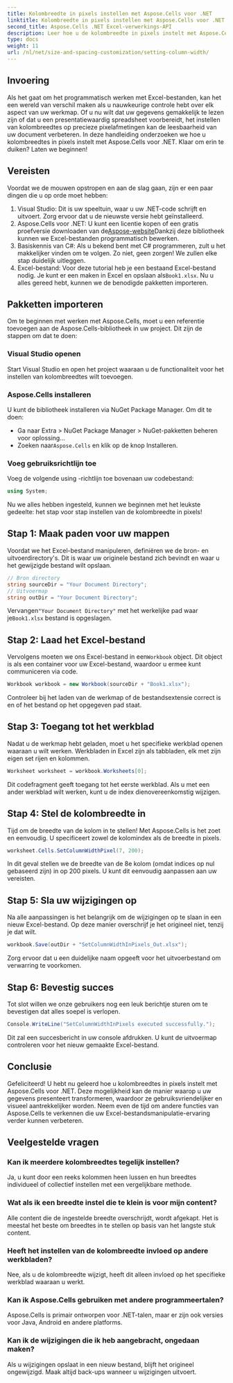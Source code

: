 ```yaml
---
title: Kolombreedte in pixels instellen met Aspose.Cells voor .NET
linktitle: Kolombreedte in pixels instellen met Aspose.Cells voor .NET
second_title: Aspose.Cells .NET Excel-verwerkings-API
description: Leer hoe u de kolombreedte in pixels instelt met Aspose.Cells voor .NET. Verbeter uw Excel-bestanden met deze eenvoudige stapsgewijze handleiding.
type: docs
weight: 11
url: /nl/net/size-and-spacing-customization/setting-column-width/
---
```

## Invoering
Als het gaat om het programmatisch werken met Excel-bestanden, kan het een wereld van verschil maken als u nauwkeurige controle hebt over elk aspect van uw werkmap. Of u nu wilt dat uw gegevens gemakkelijk te lezen zijn of dat u een presentatiewaardig spreadsheet voorbereidt, het instellen van kolombreedtes op precieze pixelafmetingen kan de leesbaarheid van uw document verbeteren. In deze handleiding onderzoeken we hoe u kolombreedtes in pixels instelt met Aspose.Cells voor .NET. Klaar om erin te duiken? Laten we beginnen!
## Vereisten
Voordat we de mouwen opstropen en aan de slag gaan, zijn er een paar dingen die u op orde moet hebben:
1. Visual Studio: Dit is uw speeltuin, waar u uw .NET-code schrijft en uitvoert. Zorg ervoor dat u de nieuwste versie hebt geïnstalleerd.
2.  Aspose.Cells voor .NET: U kunt een licentie kopen of een gratis proefversie downloaden van de[Aspose-website](https://releases.aspose.com/cells/net/)Dankzij deze bibliotheek kunnen we Excel-bestanden programmatisch bewerken.
3. Basiskennis van C#: Als u bekend bent met C# programmeren, zult u het makkelijker vinden om te volgen. Zo niet, geen zorgen! We zullen elke stap duidelijk uitleggen.
4.  Excel-bestand: Voor deze tutorial heb je een bestaand Excel-bestand nodig. Je kunt er een maken in Excel en opslaan als`Book1.xlsx`.
Nu u alles gereed hebt, kunnen we de benodigde pakketten importeren.
## Pakketten importeren
Om te beginnen met werken met Aspose.Cells, moet u een referentie toevoegen aan de Aspose.Cells-bibliotheek in uw project. Dit zijn de stappen om dat te doen:
### Visual Studio openen
Start Visual Studio en open het project waaraan u de functionaliteit voor het instellen van kolombreedtes wilt toevoegen.
### Aspose.Cells installeren
U kunt de bibliotheek installeren via NuGet Package Manager. Om dit te doen:
- Ga naar Extra > NuGet Package Manager > NuGet-pakketten beheren voor oplossing…
-  Zoeken naar`Aspose.Cells` en klik op de knop Installeren.
### Voeg gebruiksrichtlijn toe
Voeg de volgende using -richtlijn toe bovenaan uw codebestand:
```csharp
using System;
```
Nu we alles hebben ingesteld, kunnen we beginnen met het leukste gedeelte: het stap voor stap instellen van de kolombreedte in pixels!
## Stap 1: Maak paden voor uw mappen
Voordat we het Excel-bestand manipuleren, definiëren we de bron- en uitvoerdirectory's. Dit is waar uw originele bestand zich bevindt en waar u het gewijzigde bestand wilt opslaan.
```csharp
// Bron directory
string sourceDir = "Your Document Directory";
// Uitvoermap
string outDir = "Your Document Directory";
```
 Vervangen`"Your Document Directory"` met het werkelijke pad waar je`Book1.xlsx` bestand is opgeslagen.
## Stap 2: Laad het Excel-bestand
 Vervolgens moeten we ons Excel-bestand in een`Workbook` object. Dit object is als een container voor uw Excel-bestand, waardoor u ermee kunt communiceren via code.
```csharp
Workbook workbook = new Workbook(sourceDir + "Book1.xlsx");
```
Controleer bij het laden van de werkmap of de bestandsextensie correct is en of het bestand op het opgegeven pad staat.
## Stap 3: Toegang tot het werkblad
Nadat u de werkmap hebt geladen, moet u het specifieke werkblad openen waaraan u wilt werken. Werkbladen in Excel zijn als tabbladen, elk met zijn eigen set rijen en kolommen.
```csharp
Worksheet worksheet = workbook.Worksheets[0];
```
Dit codefragment geeft toegang tot het eerste werkblad. Als u met een ander werkblad wilt werken, kunt u de index dienovereenkomstig wijzigen.
## Stap 4: Stel de kolombreedte in
Tijd om de breedte van de kolom in te stellen! Met Aspose.Cells is het zoet en eenvoudig. U specificeert zowel de kolomindex als de breedte in pixels.
```csharp
worksheet.Cells.SetColumnWidthPixel(7, 200);
```
In dit geval stellen we de breedte van de 8e kolom (omdat indices op nul gebaseerd zijn) in op 200 pixels. U kunt dit eenvoudig aanpassen aan uw vereisten.
## Stap 5: Sla uw wijzigingen op
Na alle aanpassingen is het belangrijk om de wijzigingen op te slaan in een nieuw Excel-bestand. Op deze manier overschrijf je het origineel niet, tenzij je dat wilt.
```csharp
workbook.Save(outDir + "SetColumnWidthInPixels_Out.xlsx");
```
Zorg ervoor dat u een duidelijke naam opgeeft voor het uitvoerbestand om verwarring te voorkomen.
## Stap 6: Bevestig succes
Tot slot willen we onze gebruikers nog een leuk berichtje sturen om te bevestigen dat alles soepel is verlopen.
```csharp
Console.WriteLine("SetColumnWidthInPixels executed successfully.");
```
Dit zal een succesbericht in uw console afdrukken. U kunt de uitvoermap controleren voor het nieuw gemaakte Excel-bestand.
## Conclusie
Gefeliciteerd! U hebt nu geleerd hoe u kolombreedtes in pixels instelt met Aspose.Cells voor .NET. Deze mogelijkheid kan de manier waarop u uw gegevens presenteert transformeren, waardoor ze gebruiksvriendelijker en visueel aantrekkelijker worden. Neem even de tijd om andere functies van Aspose.Cells te verkennen die uw Excel-bestandsmanipulatie-ervaring verder kunnen verbeteren.
## Veelgestelde vragen
### Kan ik meerdere kolombreedtes tegelijk instellen?
Ja, u kunt door een reeks kolommen heen lussen en hun breedtes individueel of collectief instellen met een vergelijkbare methode.
### Wat als ik een breedte instel die te klein is voor mijn content?
Alle content die de ingestelde breedte overschrijdt, wordt afgekapt. Het is meestal het beste om breedtes in te stellen op basis van het langste stuk content.
### Heeft het instellen van de kolombreedte invloed op andere werkbladen?
Nee, als u de kolombreedte wijzigt, heeft dit alleen invloed op het specifieke werkblad waaraan u werkt.
### Kan ik Aspose.Cells gebruiken met andere programmeertalen?
Aspose.Cells is primair ontworpen voor .NET-talen, maar er zijn ook versies voor Java, Android en andere platforms.
### Kan ik de wijzigingen die ik heb aangebracht, ongedaan maken?
Als u wijzigingen opslaat in een nieuw bestand, blijft het origineel ongewijzigd. Maak altijd back-ups wanneer u wijzigingen uitvoert.
